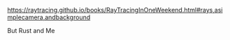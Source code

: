 https://raytracing.github.io/books/RayTracingInOneWeekend.html#rays,asimplecamera,andbackground

But Rust and Me
